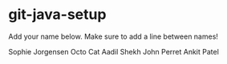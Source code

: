 # git-java-setup

Add your name below. Make sure to add a line between names!

Sophie Jorgensen
Octo Cat
Aadil Shekh
John Perret
Ankit Patel